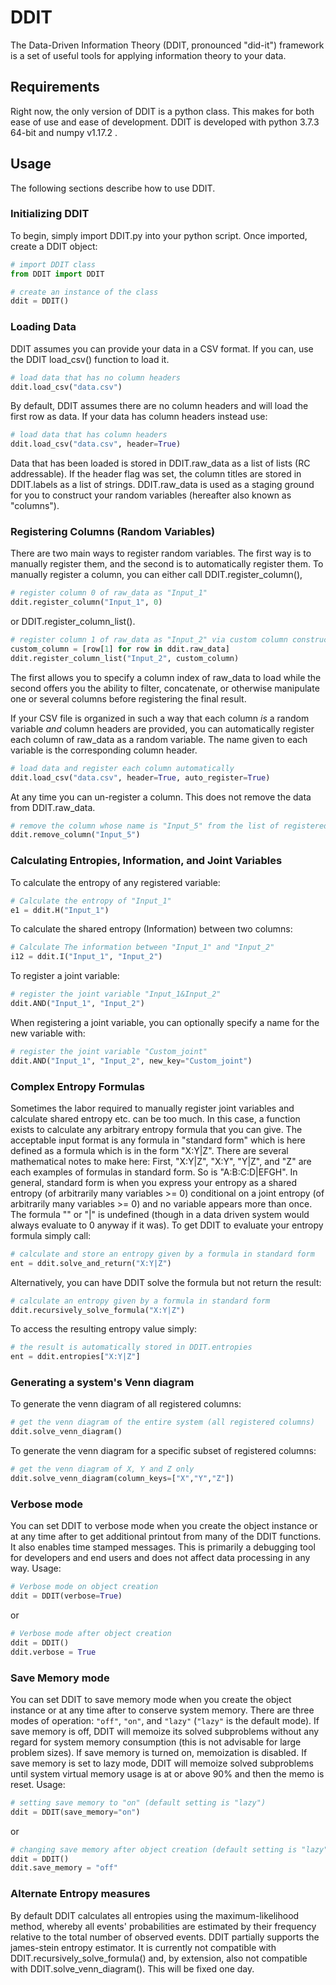 # DDIT
The Data-Driven Information Theory (DDIT, pronounced "did-it") framework is a set of useful tools for applying information theory to your data.

## Requirements
Right now, the only version of DDIT is a python class. This makes for both ease of use and ease of development. DDIT is developed with python 3.7.3 64-bit and numpy v1.17.2 .

## Usage
The following sections describe how to use DDIT.

### Initializing DDIT
To begin, simply import DDIT.py into your python script. Once imported, create a DDIT object:
```python
# import DDIT class
from DDIT import DDIT

# create an instance of the class
ddit = DDIT()
```
### Loading Data
DDIT assumes you can provide your data in a CSV format. If you can, use the DDIT load_csv() function to load it.
```python
# load data that has no column headers
ddit.load_csv("data.csv")
```
By default, DDIT assumes there are no column headers and will load the first row as data. If your data has column headers instead use:
```python
# load data that has column headers
ddit.load_csv("data.csv", header=True)
```
Data that has been loaded is stored in DDIT.raw_data as a list of lists (RC addressable). If the header flag was set, the column titles are stored in DDIT.labels as a list of strings.
DDIT.raw_data is used as a staging ground for you to construct your random variables (hereafter also known as "columns").

### Registering Columns (Random Variables)
There are two main ways to register random variables. The first way is to manually register them, and the second is to automatically register them.
To manually register a column, you can either call DDIT.register_column(),
```python
# register column 0 of raw_data as "Input_1"
ddit.register_column("Input_1", 0)
```
 or DDIT.register_column_list().
 ```python
# register column 1 of raw_data as "Input_2" via custom column construction
custom_column = [row[1] for row in ddit.raw_data]
ddit.register_column_list("Input_2", custom_column)
```
The first allows you to specify a column index of raw_data to load while the second offers you the ability to filter, concatenate, or otherwise manipulate one or several columns before registering the final result.

If your CSV file is organized in such a way that each column *is* a random variable *and* column headers are provided, you can automatically register each column of raw_data as a random variable. The name given to each variable is the corresponding column header.
 ```python
# load data and register each column automatically 
ddit.load_csv("data.csv", header=True, auto_register=True)
```
At any time you can un-register a column. This does not remove the data from DDIT.raw_data.
 ```python
# remove the column whose name is "Input_5" from the list of registered column names 
ddit.remove_column("Input_5")
```
### Calculating Entropies, Information, and Joint Variables
To calculate the entropy of any registered variable:
 ```python
# Calculate the entropy of "Input_1"
e1 = ddit.H("Input_1")
```
To calculate the shared entropy (Information) between two columns:
 ```python
# Calculate The information between "Input_1" and "Input_2"
i12 = ddit.I("Input_1", "Input_2")
```
To register a joint variable:
 ```python
# register the joint variable "Input_1&Input_2"
ddit.AND("Input_1", "Input_2")
```
When registering a joint variable, you can optionally specify a name for the new variable with:
 ```python
# register the joint variable "Custom_joint"
ddit.AND("Input_1", "Input_2", new_key="Custom_joint")
```
### Complex Entropy Formulas
Sometimes the labor required to manually register joint variables and calculate shared entropy etc. can be too much. In this case, a function exists to calculate any arbitrary entropy formula that you can give. The acceptable input format is any formula in "standard form" which is here defined as a formula which is in the form "X:Y|Z". There are several mathematical notes to make here:
First, "X:Y|Z", "X:Y", "Y|Z", and "Z" are each examples of formulas in standard form. So is "A:B:C:D|EFGH". In general, standard form is when you express your entropy as a shared entropy (of arbitrarily many variables >= 0) conditional on a joint entropy (of arbitrarily many variables >= 0) and no variable appears more than once.
The formula "" or "|" is undefined (though in a data driven system would always evaluate to 0 anyway if it was).
To get DDIT to evaluate your entropy formula simply call:
 ```python
# calculate and store an entropy given by a formula in standard form
ent = ddit.solve_and_return("X:Y|Z")
```
Alternatively, you can have DDIT solve the formula but not return the result:
 ```python
# calculate an entropy given by a formula in standard form
ddit.recursively_solve_formula("X:Y|Z")
```
To access the resulting entropy value simply:
 ```python
# the result is automatically stored in DDIT.entropies
ent = ddit.entropies["X:Y|Z"]
```

### Generating a system's Venn diagram
To generate the venn diagram of all registered columns:
 ```python
# get the venn diagram of the entire system (all registered columns)
ddit.solve_venn_diagram()
```
To generate the venn diagram for a specific subset of registered columns:
 ```python
# get the venn diagram of X, Y and Z only
ddit.solve_venn_diagram(column_keys=["X","Y","Z"])
```

### Verbose mode
You can set DDIT to verbose mode when you create the object instance or at any time after to get additional printout from many of the DDIT functions. It also enables time stamped messages. This is primarily a debugging tool for developers and end users and does not affect data processing in any way.
Usage:
 ```python
# Verbose mode on object creation
ddit = DDIT(verbose=True)
```
or
 ```python
# Verbose mode after object creation
ddit = DDIT()
ddit.verbose = True
```

### Save Memory mode
You can set DDIT to save memory mode when you create the object instance or at any time after to conserve system memory. There are three modes of operation: `"off"`, `"on"`, and `"lazy"` (`"lazy"` is the default mode). If save memory is off, DDIT will memoize its solved subproblems without any regard for system memory consumption (this is not advisable for large problem sizes). If save memory is turned on, memoization is disabled. If save memory is set to lazy mode, DDIT will memoize solved subproblems until system virtual memory usage is at or above 90% and then the memo is reset.
Usage:
 ```python
# setting save memory to "on" (default setting is "lazy")
ddit = DDIT(save_memory="on")
```
or
 ```python
# changing save memory after object creation (default setting is "lazy")
ddit = DDIT()
ddit.save_memory = "off"
```

### Alternate Entropy measures
By default DDIT calculates all entropies using the maximum-likelihood method, whereby all events' probabilities are estimated by their frequency relative to the total number of observed events. DDIT partially supports the james-stein entropy estimator. It is currently not compatible with DDIT.recursively_solve_formula() and, by extension, also not compatible with DDIT.solve_venn_diagram(). This will be fixed one day.
